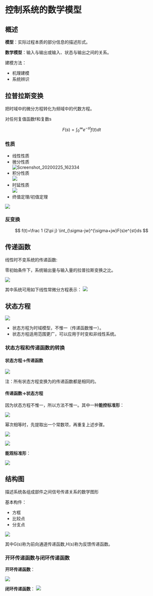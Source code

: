 # 控制系统的数学模型

## 概述

**模型**：实际过程本质的部分信息的描述形式。

**数学模型**：输入与输出或输入、状态与输出之间的关系。

建模方法：
- 机理建模
- 系统辨识

## 拉普拉斯变换

把时域中的微分方程转化为频域中的代数方程。

对任何复值函数f和复数s

$$
F(s)=\int^{\infty}_{0}e^{-st}f(t)dt
$$

### 性质

- 线性性质
- 微分性质  
![Screenshot_20200225_162334](_v_images/20200225162344500_561734700.png)
- 积分性质  
![](_v_images/20200225162529004_1367176678.png)
- 时延性质  
![](_v_images/20200225162644652_665467781.png)
- 终值定理/初值定理

![](_v_images/20200225162837113_734864825.png)

### 反变换

$$
f(t)=\frac 1 {2\pi j} \int_{\sigma-jw}^{\sigma+jw}F(s)e^{st}ds
$$

## 传递函数

线性时不变系统的传递函数:

零初始条件下，系统输出量与输入量的拉普拉斯变换之比。

![](_v_images/20200225164457311_525086429.png)

其中系统可用如下线性常微分方程表示：
![](_v_images/20200225164544241_1845012365.png)

## 状态方程

![](_v_images/20200225165548332_150062531.png)

- 状态方程为时域模型，不惟一（传递函数惟一）。
- 状态方程适用范围更广，可以应用于时变和非线性系统。

### 状态方程和传递函数的转换

#### 状态方程->传递函数

![](_v_images/20200229131314045_2125708007.png)

注：所有状态方程变换为的传递函数都是相同的。

#### 传递函数->状态方程

因为状态方程不惟一，所以方法不惟一。其中一种**能控标准形**：

![](_v_images/20200229132133127_1135068590.png)

幂次相等时，先提取出一个常数项，再重复上述步骤。

![](_v_images/20200229132147747_2145621979.png)

![](_v_images/20200229132212474_329737146.png)

**能观标准形**：

![](_v_images/20200229132904338_1740466649.png)

## 结构图

描述系统各组成部件之间信号传递关系的数学图形

基本构件：
- 方框
- 比较点
- 分支点

![](_v_images/20200229133051468_210375945.png)

其中G(s)称为前向通道传递函数,H(s)称为反馈传递函数。

### 开环传递函数与闭环传递函数

**开环传递函数**：

![](_v_images/20200229133147337_1754558079.png)

**闭环传递函数**：
![](_v_images/20200229133214829_1812961023.png)